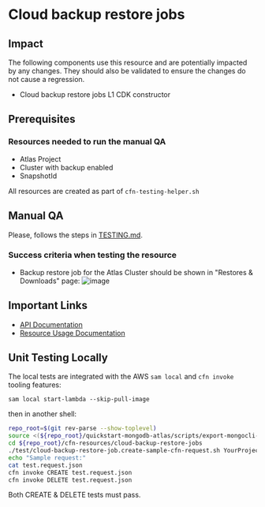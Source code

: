 # Cloud backup restore jobs 

## Impact 
The following components use this resource and are potentially impacted by any changes. They should also be validated to ensure the changes do not cause a regression.
 - Cloud backup restore jobs  L1 CDK constructor


## Prerequisites 
### Resources needed to run the manual QA
- Atlas Project
- Cluster with backup enabled
- SnapshotId


All resources are created as part of `cfn-testing-helper.sh`

## Manual QA
Please, follows the steps in [TESTING.md](../../../TESTING.md).


### Success criteria when testing the resource
- Backup restore job for the Atlas Cluster should be shown in "Restores & Downloads" page:
![image](https://user-images.githubusercontent.com/5663078/227225795-0f1b6650-95fe-40ca-942d-99902b747aa2.png)


## Important Links
- [API Documentation](https://www.mongodb.com/docs/atlas/reference/api-resources-spec/#tag/Cloud-Backups)
- [Resource Usage Documentation](https://www.mongodb.com/docs/atlas/backup/cloud-backup/restore-overview/)

## Unit Testing Locally
The local tests are integrated with the AWS `sam local` and `cfn invoke` tooling features:

```
sam local start-lambda --skip-pull-image
```
then in another shell:
```bash
repo_root=$(git rev-parse --show-toplevel)
source <(${repo_root}/quickstart-mongodb-atlas/scripts/export-mongocli-config.py)
cd ${repo_root}/cfn-resources/cloud-backup-restore-jobs
./test/cloud-backup-restore-job.create-sample-cfn-request.sh YourProjectID ClusterName SnapshotId > test.request.json 
echo "Sample request:"
cat test.request.json
cfn invoke CREATE test.request.json 
cfn invoke DELETE test.request.json 
```

Both CREATE & DELETE tests must pass.